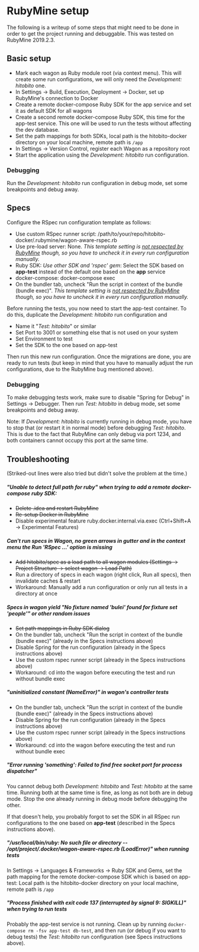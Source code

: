 # RubyMine setup

The following is a writeup of some steps that might need to be done in order to get the project running and debuggable.
This was tested on RubyMine 2019.2.3.

## Basic setup
* Mark each wagon as Ruby module root (via context menu). This will create some run configurations, we will only need the *Development: hitobito* one.
* In Settings -> Build, Execution, Deployment -> Docker, set up RubyMine's connection to Docker
* Create a remote docker-compose Ruby SDK for the app service and set it as default SDK for all wagons
* Create a second remote docker-compose Ruby SDK, this time for the app-test service. This one will be used to run the tests without affecting the dev database.
* Set the path mappings for both SDKs, local path is the hitobito-docker directory on your local machine, remote path is `/app`
* In Settings -> Version Control, register each Wagon as a repository root
* Start the application using the *Development: hitobito* run configuration.

### Debugging
Run the *Development: hitobito* run configuration in debug mode, set some breakpoints and debug away.

## Specs
Configure the RSpec run configuration template as follows:
* Use custom RSpec runner script: /path/to/your/repo/hitobito-docker/.rubymine/wagon-aware-rspec.rb
* Use pre-load server: None. *This template setting is [not respected by RubyMine](https://youtrack.jetbrains.com/issue/RUBY-16779) though, so you have to uncheck it in every run configuration manually.*
* Ruby SDK: *Use other SDK and 'rspec' gem*: Select the SDK based on **app-test** instead of the default one based on the **app** service
* docker-compose: docker-compose exec
* On the bundler tab, uncheck "Run the script in context of the bundle (bundle exec)". *This template setting is [not respected by RubyMine](https://youtrack.jetbrains.com/issue/RUBY-16779) though, so you have to uncheck it in every run configuration manually.*

Before running the tests, you now need to start the app-test container.
To do this, duplicate the *Development: hitobito* run configuration and
* Name it "*Test: hitobito*" or similar
* Set Port to 3001 or something else that is not used on your system
* Set Environment to test
* Set the SDK to the one based on app-test

Then run this new run configuration.
Once the migrations are done, you are ready to run tests (but keep in mind that you have to manually adjust the run configurations, due to the RubyMine bug mentioned above).

### Debugging
To make debugging tests work, make sure to disable "Spring for Debug" in Settings -> Debugger.
Then run *Test: hitobito* in debug mode, set some breakpoints and debug away.

Note: If *Development: hitobito* is currently running in debug mode, you have to stop that (or restart it in normal mode) before debugging *Test: hitobito*.
This is due to the fact that RubyMine can only debug via port 1234, and both containers cannot occupy this port at the same time.

## Troubleshooting
(Striked-out lines were also tried but didn't solve the problem at the time.)

##### "Unable to detect full path for ruby" when trying to add a remote docker-compose ruby SDK:
* ~~Delete .idea and restart RubyMine~~
* ~~Re-setup Docker in RubyMine~~
* Disable experimental feature ruby.docker.internal.via.exec (Ctrl+Shift+A -> Experimental Features)

##### Can't run specs in Wagon, no green arrows in gutter and in the context menu the Run 'RSpec ...' option is missing
* ~~Add hitobito/spec as a load path to all wagon modules (Settings -> Project Structure -> select wagon -> Load Path)~~
* Run a directory of specs in each wagon (right click, Run all specs), then invalidate caches & restart
* Workaround: Manually add a run configuration or only run all tests in a directory at once

##### Specs in wagon yield "No fixture named 'bulei' found for fixture set 'people'" or other random issues
* ~~Set path mappings in Ruby SDK dialog~~
* On the bundler tab, uncheck "Run the script in context of the bundle (bundle exec)" (already in the Specs instructions above)
* Disable Spring for the run configuration (already in the Specs instructions above)
* Use the custom rspec runner script (already in the Specs instructions above)
* Workaround: cd into the wagon before executing the test and run without bundle exec

##### "uninitialized constant <some controller name> (NameError)" in wagon's controller tests
* On the bundler tab, uncheck "Run the script in context of the bundle (bundle exec)" (already in the Specs instructions above)
* Disable Spring for the run configuration (already in the Specs instructions above)
* Use the custom rspec runner script (already in the Specs instructions above)
* Workaround: cd into the wagon before executing the test and run without bundle exec

##### "Error running 'something': Failed to find free socket port for process dispatcher"
You cannot debug both *Development: hitobito* and *Test: hitobito* at the same time.
Running both at the same time is fine, as long as not both are in debug mode.
Stop the one already running in debug mode before debugging the other.

If that doesn't help, you probably forgot to set the SDK in all RSpec run configurations to the one based on **app-test** (described in the Specs instructions above).

##### "/usr/local/bin/ruby: No such file or directory -- /opt/project/.docker/wagon-aware-rspec.rb (LoadError)" when running tests
In Settings -> Languages & Frameworks -> Ruby SDK and Gems, set the path mapping for the remote docker-compose SDK which is based on app-test:
Local path is the hitobito-docker directory on your local machine, remote path is `/app`

##### "Process finished with exit code 137 (interrupted by signal 9: SIGKILL)" when trying to run tests
Probably the app-test service is not running.
Clean up by running `docker-compose rm -fsv app-test db-test`, and then run (or debug if you want to debug tests) the *Test: hitobito* run configuration (see Specs instructions above).
